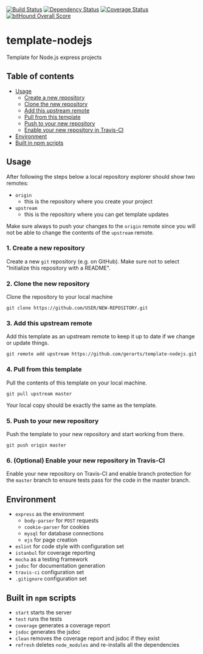 [![Build Status](https://travis-ci.com/gerarts/template-nodejs.svg?token=2x651JxqNnvnUo8ncPuR&branch=master)](https://travis-ci.com/gerarts/template-nodejs) [![Dependency Status](https://gemnasium.com/badges/github.com/gerarts/template-nodejs.svg)](https://gemnasium.com/github.com/gerarts/template-nodejs) [![Coverage Status](https://coveralls.io/repos/github/gerarts/template-nodejs/badge.svg?branch=master)](https://coveralls.io/github/gerarts/template-nodejs?branch=master) [![bitHound Overall Score](https://www.bithound.io/github/gerarts/template-nodejs/badges/score.svg)](https://www.bithound.io/github/gerarts/template-nodejs)
# template-nodejs
Template for Node.js express projects

## Table of contents
  * [Usage](#usage)
    * [Create a new repository](#1-create-a-new-repository)
    * [Clone the new repository](#2-clone-the-new-repository)
    * [Add this upstream remote](#3-add-this-upstream-remote)
    * [Pull from this template](#4-pull-from-this-template)
    * [Push to your new repository](#5-push-to-your-new-repository)
    * [Enable your new repository in Travis-CI](#6-optional-enable-your-new-repository-in-travis-ci)
  * [Environment](#environment)
  * [Built in npm scripts](#built-in-npm-scripts)

## Usage
After following the steps below a local repository explorer should show two remotes:
- `origin`
	- this is the repository where you create your project
- `upstream`
	- this is the repository where you can get template updates

Make sure always to push your changes to the `origin` remote since you
will not be able to change the contents of the `upstream` remote.

### 1. Create a new repository
Create a new `git` repository (e.g. on GitHub). Make sure not to select
"Initialize this repository with a README".

### 2. Clone the new repository
Clone the repository to your local machine

`git clone https://github.com/USER/NEW-REPOSITORY.git`

### 3. Add this upstream remote
Add this template as an upstream remote to keep it up to date if we
change or update things.

`git remote add upstream https://github.com/gerarts/template-nodejs.git`

### 4. Pull from this template
Pull the contents of this template on your local machine.

`git pull upstream master`

Your local copy should be exactly the same as the template.

### 5. Push to your new repository
Push the template to your new repository and start working from there.

`git push origin master`

### 6. (Optional) Enable your new repository in Travis-CI
Enable your new repository on Travis-CI and enable branch protection for
the `master` branch to ensure tests pass for the code in the master
branch.

## Environment
- `express` as the environment
    - `body-parser` for `POST` requests
    - `cookie-parser` for cookies
    - `mysql` for database connections
    - `ejs` for page creation
- `eslint` for code style with configuration set
- `istanbul` for coverage reporting
- `mocha` as a testing framework
- `jsdoc` for documentation generation
- `travis-ci` configuration set
- `.gitignore` configuration set

## Built in `npm` scripts
- `start` starts the server
- `test` runs the tests
- `coverage` generates a coverage report
- `jsdoc` generates the jsdoc
- `clean` removes the coverage report and jsdoc if they exist
- `refresh` deletes `node_modules` and re-installs all the dependencies

